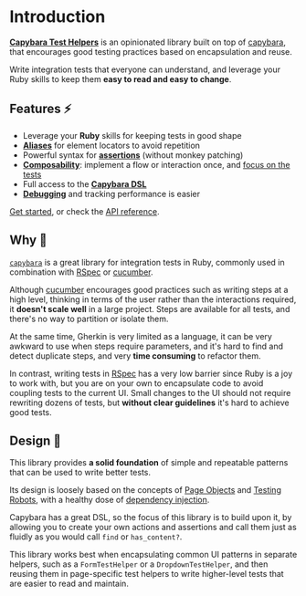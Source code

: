[library]: https://github.com/ElMassimo/capybara_test_helpers
[capybara]: https://github.com/teamcapybara/capybara
[capybara dsl]: https://github.com/teamcapybara/capybara#the-dsl
[testing_robots]: https://jakewharton.com/testing-robots/
[cucumber]: https://github.com/cucumber/cucumber-ruby
[rspec]: https://github.com/rspec/rspec
[aliases]: /guide/essentials/aliases
[assertions]: /guide/essentials/assertions
[injection]: /guide/essentials/injection
[debugging]: /guide/advanced/debugging
[testing_robots]: https://jakewharton.com/testing-robots/
[page_objects]: https://martinfowler.com/bliki/PageObject.html

# Introduction

[__Capybara Test Helpers__][library] is
an opinionated library built on top of [capybara], that encourages good testing
practices based on encapsulation and reuse.

Write integration tests that everyone can understand, and leverage your Ruby skills to keep them __easy to read and easy to change__.

## Features ⚡️

- Leverage your __Ruby__ skills for keeping tests in good shape
- [__Aliases__][aliases] for element locators to avoid repetition
- Powerful syntax for [__assertions__][assertions] (without monkey patching)
- [__Composability__][injection]: implement a flow or interaction once, and [focus on the tests][testing_robots]
- Full access to the __[Capybara DSL]__
- [__Debugging__][debugging] and tracking performance is easier

[Get started](/guide/), or check the [API reference](/api/).

## Why 🤔

[`capybara`][capybara] is a great library for integration tests in Ruby,
commonly used in combination with [RSpec] or [cucumber].

Although [cucumber] encourages good practices such as writing steps at a high
level, thinking in terms of the user rather than the interactions required, it
__doesn't scale well__ in a large project. Steps are available for all tests,
and there's no way to partition or isolate them.

At the same time, Gherkin is very limited as a language, it can be very awkward
to use when steps require parameters, and it's hard to find and detect duplicate
steps, and very __time consuming__ to refactor them.

In contrast, writing tests in [RSpec] has a very low barrier since Ruby is a joy
to work with, but you are on your own to encapsulate code to avoid coupling
tests to the current UI. Small changes to the UI should not require rewriting
dozens of tests, but __without clear guidelines__ it's hard to achieve good tests.

## Design 📐

This library provides __a solid foundation__ of simple and repeatable patterns
that can be used to write better tests.

Its design is loosely based on the concepts of [Page Objects][page_objects] and [Testing Robots][testing_robots], with a healthy dose of [dependency injection](https://martinfowler.com/articles/injection.html).

Capybara has a great DSL, so the focus of this library is to build upon it, by
allowing you to create your own actions and assertions and call them just as
fluidly as you would call `find` or `has_content?`.

This library works best when encapsulating common UI patterns in separate helpers,
such as a `FormTestHelper` or a `DropdownTestHelper`, and then reusing them in
page-specific test helpers to write higher-level tests that are easier to read and maintain.
